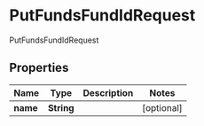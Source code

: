 

# PutFundsFundIdRequest

PutFundsFundIdRequest
## Properties

Name | Type | Description | Notes
------------ | ------------- | ------------- | -------------
**name** | **String** |  |  [optional]




